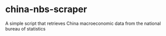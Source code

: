 # china-nbs-scraper
A simple script that retrieves China macroeconomic data from the national bureau of statistics


